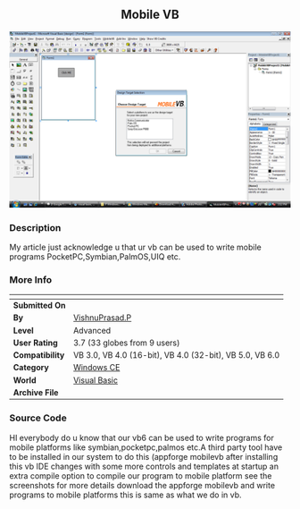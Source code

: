 ﻿<div align="center">

## Mobile VB

<img src="PIC2009108624275026.jpg">
</div>

### Description

My article just acknowledge u that ur vb can be used to write mobile programs PocketPC,Symbian,PalmOS,UIQ etc.
 
### More Info
 


<span>             |<span>
---                |---
**Submitted On**   |
**By**             |[VishnuPrasad\.P](https://github.com/Planet-Source-Code/PSCIndex/blob/master/ByAuthor/vishnuprasad-p.md)
**Level**          |Advanced
**User Rating**    |3.7 (33 globes from 9 users)
**Compatibility**  |VB 3\.0, VB 4\.0 \(16\-bit\), VB 4\.0 \(32\-bit\), VB 5\.0, VB 6\.0
**Category**       |[Windows CE](https://github.com/Planet-Source-Code/PSCIndex/blob/master/ByCategory/windows-ce__1-41.md)
**World**          |[Visual Basic](https://github.com/Planet-Source-Code/PSCIndex/blob/master/ByWorld/visual-basic.md)
**Archive File**   |[](https://github.com/Planet-Source-Code/vishnuprasad-p-mobile-vb__1-72533/archive/master.zip)





### Source Code

HI everybody do u know that our vb6 can be used to write programs for mobile platforms like symbian,pocketpc,palmos etc.A third party tool have to be installed in our system to do this (appforge mobilevb after installing this vb IDE changes with some more controls and templates at startup an extra compile option to compile our program to mobile platform see the screenshots for more details download the appforge mobilevb and write programs to mobile platforms this is same as what we do in vb.

